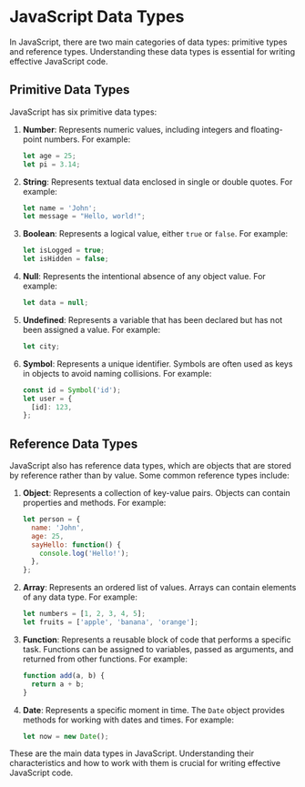 # JavaScript Data Types

In JavaScript, there are two main categories of data types: primitive types and reference types. Understanding these data types is essential for writing effective JavaScript code.

## Primitive Data Types

JavaScript has six primitive data types:

1. **Number**: Represents numeric values, including integers and floating-point numbers. For example:

   ```javascript
   let age = 25;
   let pi = 3.14;
   ```

2. **String**: Represents textual data enclosed in single or double quotes. For example:

   ```javascript
   let name = 'John';
   let message = "Hello, world!";
   ```

3. **Boolean**: Represents a logical value, either `true` or `false`. For example:

   ```javascript
   let isLogged = true;
   let isHidden = false;
   ```

4. **Null**: Represents the intentional absence of any object value. For example:

   ```javascript
   let data = null;
   ```

5. **Undefined**: Represents a variable that has been declared but has not been assigned a value. For example:

   ```javascript
   let city;
   ```

6. **Symbol**: Represents a unique identifier. Symbols are often used as keys in objects to avoid naming collisions. For example:

   ```javascript
   const id = Symbol('id');
   let user = {
     [id]: 123,
   };
   ```

## Reference Data Types

JavaScript also has reference data types, which are objects that are stored by reference rather than by value. Some common reference types include:

1. **Object**: Represents a collection of key-value pairs. Objects can contain properties and methods. For example:

   ```javascript
   let person = {
     name: 'John',
     age: 25,
     sayHello: function() {
       console.log('Hello!');
     },
   };
   ```

2. **Array**: Represents an ordered list of values. Arrays can contain elements of any data type. For example:

   ```javascript
   let numbers = [1, 2, 3, 4, 5];
   let fruits = ['apple', 'banana', 'orange'];
   ```

3. **Function**: Represents a reusable block of code that performs a specific task. Functions can be assigned to variables, passed as arguments, and returned from other functions. For example:

   ```javascript
   function add(a, b) {
     return a + b;
   }
   ```

4. **Date**: Represents a specific moment in time. The `Date` object provides methods for working with dates and times. For example:

   ```javascript
   let now = new Date();
   ```

These are the main data types in JavaScript. Understanding their characteristics and how to work with them is crucial for writing effective JavaScript code.